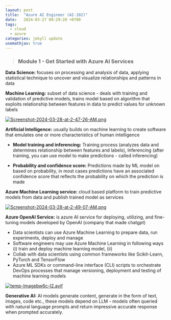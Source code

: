 ```yaml
---
layout: post
title:  "Azure AI Engineer (AI-102)"
date:   2024-03-27 09:29:20 +0700
tags:
  - cloud
  - azure
categories: jekyll update
usemathjax: true
---
```


> ### Module 1 - Get Started with Azure AI Services

**Data Science:** focuses on processing and analysis of data, applying statistical technique to uncover and visualize relationships and patterns in data

**Machine Learning:** subset of data science - deals with training and validation of predictive models, trains model based on algorithm that exploits relationship between features in data to predict values for unknown labels

[![Screenshot-2024-03-28-at-2-47-26-AM.png](https://i.postimg.cc/Y9HkprnX/Screenshot-2024-03-28-at-2-47-26-AM.png)](https://postimg.cc/bG34ghjb)

**Artificial Intelligence:** usually builds on machine learning to create software that emulates one or more characteristics of human intelligence 

  - **Model training and inferencing:** Training process (analyzes data and determines relationship between features and labels), Inferencing (after training, you can use model to make predictions - called inferencing) 

  - **Probability and confidence score:** Predictions made by ML model on based on probability, in most cases predictions have an associated confidence score that reflects the probability on which the prediction is made 

**Azure Machine Learning service:** cloud based platform to train predictive models from data and publish trained model as services

[![Screenshot-2024-03-28-at-2-49-07-AM.png](https://i.postimg.cc/k41jTwbx/Screenshot-2024-03-28-at-2-49-07-AM.png)](https://postimg.cc/7GzM63X6)

**Azure OpenAI Service:** is azure AI service for deploying, utilizing, and fine-tuning models developed by OpenAI (company that made chatgpt)

- Data scientists can use Azure Machine Learning to prepare data, run experiments, deploy and manage
- Software engineers may use Azure Machine Learning in following ways (i) train and deploy machine learning model, (ii) 
- Collab with data scientists using common frameworks like Scikit-Learn, PyTorch and TensorFlow
- Azure ML SDKs or command-line interface (CLI) scripts to orchestrate DevOps processes that manage versioning, deployment and testing of machine learning models 

[![temp-Imagebw6c-I2.avif](https://i.postimg.cc/YSW4jSpY/temp-Imagebw6c-I2.avif)](https://postimg.cc/t19RMpn4)

**Generative AI:** AI models generate content, generate in the form of text, images, code etc., these models depend on LLM - models often queried with natural language prompts and return impressive accurate response when prompted accurately.